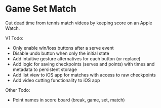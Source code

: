 # Game Set Match

Cut dead time from tennis match videos by keeping score on an Apple Watch.

V1 Todo:
- Only enable win/loss buttons after a serve event
- Disable undo button when only the initial state
- Add intuitive gesture alternatives for each button (or replace)
- Add logic for saving checkpoints (serves and points) with times and metadata to persistent storage
- Add list view to iOS app for matches with access to raw checkpoints
- Add video cutting functionality to iOS app

Other Todo:
- Point names in score board (break, game, set, match)
